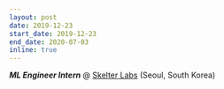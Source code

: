 ```yaml
---
layout: post
date: 2019-12-23
start_date: 2019-12-23
end_date: 2020-07-03
inline: true
---
```


***ML Engineer Intern*** @ [Skelter Labs](https://www.skelterlabs.com/) (Seoul, South Korea)
